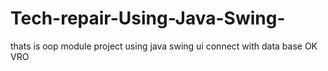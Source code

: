 # Tech-repair-Using-Java-Swing-
thats is oop module project using java swing ui connect with data base OK VRO
